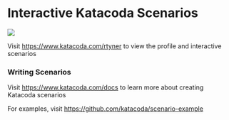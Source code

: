 # Interactive Katacoda Scenarios

[![](http://shields.katacoda.com/katacoda/rtyner/count.svg)](https://www.katacoda.com/rtyner "Get your profile on Katacoda.com")

Visit https://www.katacoda.com/rtyner to view the profile and interactive scenarios

### Writing Scenarios
Visit https://www.katacoda.com/docs to learn more about creating Katacoda scenarios

For examples, visit https://github.com/katacoda/scenario-example
